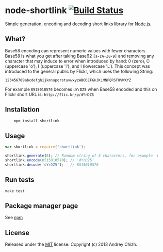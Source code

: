 # node-shortlink [![Build Status](https://travis-ci.org/AndreyChizh/node-shortlink.png?branch=master)](https://travis-ci.org/AndreyChizh/node-shortlink)

Simple generation, encoding and decoding short links library for [Node.js].

[node.js]: http://nodejs.org/

## What?

Base58 encoding can represent numeric values with fewer characters.
Base58 is what you get after taking Base62 `[a-zA-Z0-9]` and removing any character that may induce to error when introduced by hand: 0 (zero), O (uppercase 'o'), I (uppercase 'i'), and l (lowercase 'L'). 
This concept was introduced to the general public by Flickr, which uses the following String:

`123456789abcdefghijkmnopqrstuvwxyzABCDEFGHJKLMNPQRSTUVWXYZ`

For example `8515010570` becomes `dYrDZ5` when Base58 encoded and this on Flickr short URL is: `http://flic.kr/p/dYrDZ5`

## Installation

```bash
    npm install shortlink
```

## Usage

```javascript
var shortlink = require('shortlink');

shortlink.generate(8); // Random string of 8 characters, for example 'PJWn4T42'  
shortlink.encode(8515010570); // 'dYrDZ5'
shortlink.decode('dYrDZ5');   // 8515010570
```

## Run tests

    make test

## Package manager page

See [npm]

[npm]: https://npmjs.org/package/shortlink

## License

Released under the [MIT] license. Copyright (c) 2013 Andrey Chizh.

[MIT]: https://raw.github.com/AndreyChizh/node-shortlink/master/LICENSE.md
